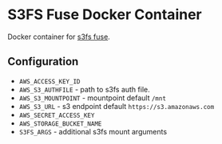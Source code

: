 # S3FS Fuse Docker Container

Docker container for [s3fs fuse](https://github.com/s3fs-fuse/s3fs-fuse).

## Configuration

- `AWS_ACCESS_KEY_ID`
- `AWS_S3_AUTHFILE` - path to s3fs auth file.
- `AWS_S3_MOUNTPOINT` - mountpoint default `/mnt`
- `AWS_S3_URL` - s3 endpoint default `https://s3.amazonaws.com`
- `AWS_SECRET_ACCESS_KEY`
- `AWS_STORAGE_BUCKET_NAME`
- `S3FS_ARGS` - additional s3fs mount arguments
